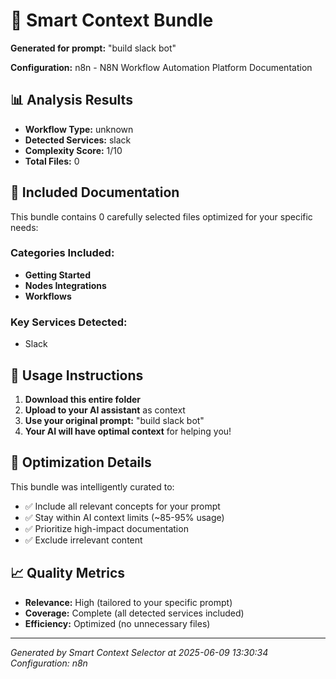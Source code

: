 # 🎯 Smart Context Bundle

**Generated for prompt:** "build slack bot"

**Configuration:** n8n - N8N Workflow Automation Platform Documentation

## 📊 Analysis Results

- **Workflow Type:** unknown
- **Detected Services:** slack
- **Complexity Score:** 1/10
- **Total Files:** 0

## 📁 Included Documentation

This bundle contains 0 carefully selected files optimized for your specific needs:

### Categories Included:
- **Getting Started**
- **Nodes Integrations**
- **Workflows**

### Key Services Detected:
- Slack

## 🚀 Usage Instructions

1. **Download this entire folder**
2. **Upload to your AI assistant** as context
3. **Use your original prompt:** "build slack bot"
4. **Your AI will have optimal context** for helping you!

## 🎯 Optimization Details

This bundle was intelligently curated to:
- ✅ Include all relevant concepts for your prompt
- ✅ Stay within AI context limits (~85-95% usage)
- ✅ Prioritize high-impact documentation
- ✅ Exclude irrelevant content

## 📈 Quality Metrics

- **Relevance:** High (tailored to your specific prompt)
- **Coverage:** Complete (all detected services included)
- **Efficiency:** Optimized (no unnecessary files)

---

*Generated by Smart Context Selector at 2025-06-09 13:30:34*
*Configuration: n8n*
